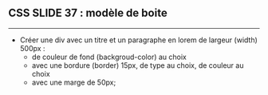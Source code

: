 ## CSS SLIDE 37 : modèle de boite

* * *

- Créer une div avec un titre et un paragraphe en lorem
de largeur (width) 500px : 
  - de couleur de fond (backgroud-color) au choix
  - avec une  bordure (border) 15px, de type au choix, de couleur au choix
  - avec une marge de 50px;
